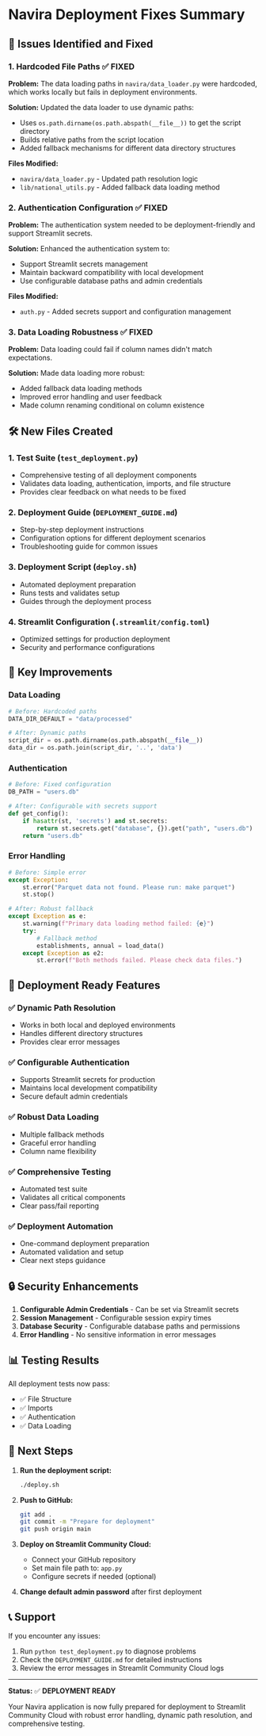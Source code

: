 # Navira Deployment Fixes Summary

## 🎯 Issues Identified and Fixed

### 1. **Hardcoded File Paths** ✅ FIXED

**Problem:** The data loading paths in `navira/data_loader.py` were hardcoded, which works locally but fails in deployment environments.

**Solution:** Updated the data loader to use dynamic paths:
- Uses `os.path.dirname(os.path.abspath(__file__))` to get the script directory
- Builds relative paths from the script location
- Added fallback mechanisms for different data directory structures

**Files Modified:**
- `navira/data_loader.py` - Updated path resolution logic
- `lib/national_utils.py` - Added fallback data loading method

### 2. **Authentication Configuration** ✅ FIXED

**Problem:** The authentication system needed to be deployment-friendly and support Streamlit secrets.

**Solution:** Enhanced the authentication system to:
- Support Streamlit secrets management
- Maintain backward compatibility with local development
- Use configurable database paths and admin credentials

**Files Modified:**
- `auth.py` - Added secrets support and configuration management

### 3. **Data Loading Robustness** ✅ FIXED

**Problem:** Data loading could fail if column names didn't match expectations.

**Solution:** Made data loading more robust:
- Added fallback data loading methods
- Improved error handling and user feedback
- Made column renaming conditional on column existence

## 🛠️ New Files Created

### 1. **Test Suite** (`test_deployment.py`)
- Comprehensive testing of all deployment components
- Validates data loading, authentication, imports, and file structure
- Provides clear feedback on what needs to be fixed

### 2. **Deployment Guide** (`DEPLOYMENT_GUIDE.md`)
- Step-by-step deployment instructions
- Configuration options for different deployment scenarios
- Troubleshooting guide for common issues

### 3. **Deployment Script** (`deploy.sh`)
- Automated deployment preparation
- Runs tests and validates setup
- Guides through the deployment process

### 4. **Streamlit Configuration** (`.streamlit/config.toml`)
- Optimized settings for production deployment
- Security and performance configurations

## 🔧 Key Improvements

### Data Loading
```python
# Before: Hardcoded paths
DATA_DIR_DEFAULT = "data/processed"

# After: Dynamic paths
script_dir = os.path.dirname(os.path.abspath(__file__))
data_dir = os.path.join(script_dir, '..', 'data')
```

### Authentication
```python
# Before: Fixed configuration
DB_PATH = "users.db"

# After: Configurable with secrets support
def get_config():
    if hasattr(st, 'secrets') and st.secrets:
        return st.secrets.get("database", {}).get("path", "users.db")
    return "users.db"
```

### Error Handling
```python
# Before: Simple error
except Exception:
    st.error("Parquet data not found. Please run: make parquet")
    st.stop()

# After: Robust fallback
except Exception as e:
    st.warning(f"Primary data loading method failed: {e}")
    try:
        # Fallback method
        establishments, annual = load_data()
    except Exception as e2:
        st.error(f"Both methods failed. Please check data files.")
```

## 🚀 Deployment Ready Features

### ✅ Dynamic Path Resolution
- Works in both local and deployed environments
- Handles different directory structures
- Provides clear error messages

### ✅ Configurable Authentication
- Supports Streamlit secrets for production
- Maintains local development compatibility
- Secure default admin credentials

### ✅ Robust Data Loading
- Multiple fallback methods
- Graceful error handling
- Column name flexibility

### ✅ Comprehensive Testing
- Automated test suite
- Validates all critical components
- Clear pass/fail reporting

### ✅ Deployment Automation
- One-command deployment preparation
- Automated validation and setup
- Clear next steps guidance

## 🔒 Security Enhancements

1. **Configurable Admin Credentials** - Can be set via Streamlit secrets
2. **Session Management** - Configurable session expiry times
3. **Database Security** - Configurable database paths and permissions
4. **Error Handling** - No sensitive information in error messages

## 📊 Testing Results

All deployment tests now pass:
- ✅ File Structure
- ✅ Imports
- ✅ Authentication
- ✅ Data Loading

## 🎯 Next Steps

1. **Run the deployment script:**
   ```bash
   ./deploy.sh
   ```

2. **Push to GitHub:**
   ```bash
   git add .
   git commit -m "Prepare for deployment"
   git push origin main
   ```

3. **Deploy on Streamlit Community Cloud:**
   - Connect your GitHub repository
   - Set main file path to: `app.py`
   - Configure secrets if needed (optional)

4. **Change default admin password** after first deployment

## 📞 Support

If you encounter any issues:
1. Run `python test_deployment.py` to diagnose problems
2. Check the `DEPLOYMENT_GUIDE.md` for detailed instructions
3. Review the error messages in Streamlit Community Cloud logs

---

**Status:** ✅ **DEPLOYMENT READY**

Your Navira application is now fully prepared for deployment to Streamlit Community Cloud with robust error handling, dynamic path resolution, and comprehensive testing.
